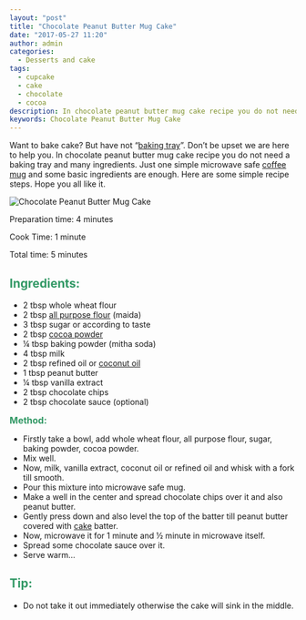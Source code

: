 ```yaml
---
layout: "post"
title: "Chocolate Peanut Butter Mug Cake"
date: "2017-05-27 11:20"
author: admin
categories:
  - Desserts and cake
tags:
  - cupcake
  - cake
  - chocolate
  - cocoa
description: In chocolate peanut butter mug cake recipe you do not need a baking tray, Just one simple microwave safe coffee mug and some basic ingredients are enough
keywords: Chocolate Peanut Butter Mug Cake
---
```


Want to bake cake? But have not “<a class="zem_slink" title="Sheet pan" href="http://en.wikipedia.org/wiki/Sheet_pan" target="_blank" rel="wikipedia noopener noreferrer">baking tray</a>”. Don’t be upset we are here to help you. In chocolate peanut butter mug cake recipe you do not need a baking tray and many ingredients. Just one simple microwave safe <a class="zem_slink" title="Mug" href="http://en.wikipedia.org/wiki/Mug" target="_blank" rel="wikipedia noopener noreferrer">coffee mug</a> and some basic ingredients are enough. Here are some simple recipe steps. Hope you all like it.

![Chocolate Peanut Butter Mug Cake]({{site.url}}/wp-content/uploads/2017/05/cupcake-300x231.png)

Preparation time: 4 minutes

Cook Time: 1 minute

Total time: 5 minutes
<h2><span style="color: #339966;"><strong>Ingredients:</strong></span></h2>
<ul>
 	<li>2 tbsp whole wheat flour</li>
 	<li>2 tbsp <a class="zem_slink" title="Flour" href="http://en.wikipedia.org/wiki/Flour" target="_blank" rel="wikipedia noopener noreferrer">all purpose flour</a> (maida)</li>
 	<li> 3 tbsp sugar or according to taste</li>
 	<li> 2 tbsp <a class="zem_slink" title="Cocoa solids" href="http://en.wikipedia.org/wiki/Cocoa_solids" target="_blank" rel="wikipedia noopener noreferrer">cocoa powder</a></li>
 	<li> ¼ tbsp baking powder (mitha soda)</li>
 	<li>4 tbsp milk</li>
 	<li>2 tbsp refined oil or <a class="zem_slink" title="Coconut oil" href="http://en.wikipedia.org/wiki/Coconut_oil" target="_blank" rel="wikipedia noopener noreferrer">coconut oil</a></li>
 	<li> 1 tbsp peanut butter</li>
 	<li>¼ tbsp vanilla extract</li>
 	<li> 2 tbsp chocolate chips</li>
 	<li>2 tbsp chocolate sauce (optional)</li>
</ul>
<span style="font-size: 1rem; color: #339966;"><strong>Method:</strong></span>
<ul>
 	<li>Firstly take a bowl, add whole wheat flour, all purpose flour, sugar, baking powder, cocoa powder.</li>
 	<li>Mix well.</li>
 	<li>Now, milk, vanilla extract, coconut oil or refined oil and whisk with a fork till smooth.</li>
 	<li>Pour this mixture into microwave safe mug.</li>
 	<li>Make a well in the center and spread chocolate chips over it and also peanut butter.</li>
 	<li>Gently press down and also level the top of the batter till peanut butter covered with <a href="https://cookingteach.com/home-made-yummy-double-layered-truffle-cake/">cake</a> batter.</li>
 	<li>Now, microwave it for 1 minute and ½ minute in microwave itself.</li>
 	<li>Spread some chocolate sauce over it.</li>
 	<li>Serve warm…</li>
</ul>
<h2><strong><span style="color: #339966;">Tip:</span></strong></h2>
<ul>
 	<li>Do not take it out immediately otherwise the cake will sink in the middle.</li>
</ul>
